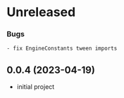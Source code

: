 # Unreleased

### Bugs
    - fix EngineConstants tween imports

## 0.0.4 (2023-04-19)

- initial project

